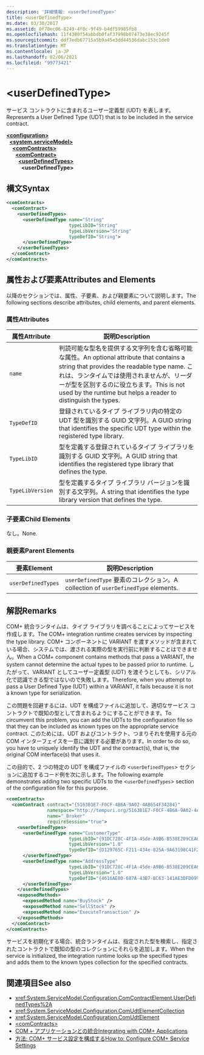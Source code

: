 ```yaml
---
description: '詳細情報: <userDefinedType>'
title: <userDefinedType>
ms.date: 03/30/2017
ms.assetid: 0f70ec06-8249-4f0c-9f49-b4df59985fb8
ms.openlocfilehash: 11f4380f54abbdb0faf37998b07473e38ec9245f
ms.sourcegitcommit: ddf7edb67715a5b9a45e3dd44536dabc153c1de0
ms.translationtype: MT
ms.contentlocale: ja-JP
ms.lasthandoff: 02/06/2021
ms.locfileid: "99773421"
---
```

# \<userDefinedType>

<span data-ttu-id="8249e-102">サービス コントラクトに含まれるユーザー定義型 (UDT) を表します。</span><span class="sxs-lookup"><span data-stu-id="8249e-102">Represents a User Defined Type (UDT) that is to be included in the service contract.</span></span>  
  
[**\<configuration>**](../configuration-element.md)\
&nbsp;&nbsp;[**\<system.serviceModel>**](system-servicemodel.md)\
&nbsp;&nbsp;&nbsp;&nbsp;[**\<comContracts>**](comcontracts.md)\
&nbsp;&nbsp;&nbsp;&nbsp;&nbsp;&nbsp;[**\<comContract>**](comcontract.md)\
&nbsp;&nbsp;&nbsp;&nbsp;&nbsp;&nbsp;&nbsp;&nbsp;[**\<userDefinedTypes>**](userdefinedtypes.md)\
&nbsp;&nbsp;&nbsp;&nbsp;&nbsp;&nbsp;&nbsp;&nbsp;&nbsp;&nbsp;**\<userDefinedType>**  
  
## <a name="syntax"></a><span data-ttu-id="8249e-103">構文</span><span class="sxs-lookup"><span data-stu-id="8249e-103">Syntax</span></span>  
  
```xml  
<comContracts>
  <comContract>
    <userDefinedTypes>
      <userDefinedType name="String"
                       typeLibID="String"
                       typeLibVersion="String"
                       typeDefID="String">
      </userDefinedType>
    </userDefinedTypes>
  </comContract>
</comContracts>
```  
  
## <a name="attributes-and-elements"></a><span data-ttu-id="8249e-104">属性および要素</span><span class="sxs-lookup"><span data-stu-id="8249e-104">Attributes and Elements</span></span>  

 <span data-ttu-id="8249e-105">以降のセクションでは、属性、子要素、および親要素について説明します。</span><span class="sxs-lookup"><span data-stu-id="8249e-105">The following sections describe attributes, child elements, and parent elements.</span></span>  
  
### <a name="attributes"></a><span data-ttu-id="8249e-106">属性</span><span class="sxs-lookup"><span data-stu-id="8249e-106">Attributes</span></span>  
  
|<span data-ttu-id="8249e-107">属性</span><span class="sxs-lookup"><span data-stu-id="8249e-107">Attribute</span></span>|<span data-ttu-id="8249e-108">説明</span><span class="sxs-lookup"><span data-stu-id="8249e-108">Description</span></span>|  
|---------------|-----------------|  
|`name`|<span data-ttu-id="8249e-109">判読可能な型名を提供する文字列を含む省略可能な属性。</span><span class="sxs-lookup"><span data-stu-id="8249e-109">An optional attribute that contains a string that provides the readable type name.</span></span> <span data-ttu-id="8249e-110">これは、ランタイムでは使用されませんが、リーダーが型を区別するのに役立ちます。</span><span class="sxs-lookup"><span data-stu-id="8249e-110">This is not used by the runtime but helps a reader to distinguish the types.</span></span>|  
|`TypeDefID`|<span data-ttu-id="8249e-111">登録されているタイプ ライブラリ内の特定の UDT 型を識別する GUID 文字列。</span><span class="sxs-lookup"><span data-stu-id="8249e-111">A GUID string that identifies the specific UDT type within the registered type library.</span></span>|  
|`TypeLibID`|<span data-ttu-id="8249e-112">型を定義する登録されているタイプ ライブラリを識別する GUID 文字列。</span><span class="sxs-lookup"><span data-stu-id="8249e-112">A GUID string that identifies the registered type library that defines the type.</span></span>|  
|`TypeLibVersion`|<span data-ttu-id="8249e-113">型を定義するタイプ ライブラリ バージョンを識別する文字列。</span><span class="sxs-lookup"><span data-stu-id="8249e-113">A string that identifies the type library version that defines the type.</span></span>|  
  
### <a name="child-elements"></a><span data-ttu-id="8249e-114">子要素</span><span class="sxs-lookup"><span data-stu-id="8249e-114">Child Elements</span></span>  

 <span data-ttu-id="8249e-115">なし。</span><span class="sxs-lookup"><span data-stu-id="8249e-115">None.</span></span>  
  
### <a name="parent-elements"></a><span data-ttu-id="8249e-116">親要素</span><span class="sxs-lookup"><span data-stu-id="8249e-116">Parent Elements</span></span>  
  
|<span data-ttu-id="8249e-117">要素</span><span class="sxs-lookup"><span data-stu-id="8249e-117">Element</span></span>|<span data-ttu-id="8249e-118">説明</span><span class="sxs-lookup"><span data-stu-id="8249e-118">Description</span></span>|  
|-------------|-----------------|  
|`userDefinedTypes`|<span data-ttu-id="8249e-119">`userDefinedType` 要素のコレクション。</span><span class="sxs-lookup"><span data-stu-id="8249e-119">A collection of `userDefinedType` elements.</span></span>|  
  
## <a name="remarks"></a><span data-ttu-id="8249e-120">解説</span><span class="sxs-lookup"><span data-stu-id="8249e-120">Remarks</span></span>  

 <span data-ttu-id="8249e-121">COM+ 統合ランタイムは、タイプ ライブラリを調べることによってサービスを作成します。</span><span class="sxs-lookup"><span data-stu-id="8249e-121">The COM+ integration runtime creates services by inspecting the type library.</span></span> <span data-ttu-id="8249e-122">COM+ コンポーネントに VARIANT を渡すメソッドが含まれている場合、システムでは、渡される実際の型を実行前に判断することはできません。</span><span class="sxs-lookup"><span data-stu-id="8249e-122">When a COM+ component contains methods that pass a VARIANT, the system cannot determine the actual types to be passed prior to runtime.</span></span> <span data-ttu-id="8249e-123">したがって、VARIANT としてユーザー定義型 (UDT) を渡そうとしても、シリアル化で認識できる型ではないので失敗します。</span><span class="sxs-lookup"><span data-stu-id="8249e-123">Therefore, when you attempt to pass a User Defined Type (UDT) within a VARIANT, it fails because it is not a known type for serialization.</span></span>  
  
 <span data-ttu-id="8249e-124">この問題を回避するには、UDT を構成ファイルに追加して、適切なサービス コントラクトで既知の型として含まれるようにすることができます。</span><span class="sxs-lookup"><span data-stu-id="8249e-124">To circumvent this problem, you can add the UDTs to the configuration file so that they can be included as known types on the appropriate service contract.</span></span> <span data-ttu-id="8249e-125">このためには、UDT およびコントラクト、つまりそれを使用する元の COM インターフェイスを一意に識別する必要があります。</span><span class="sxs-lookup"><span data-stu-id="8249e-125">In order to do so, you have to uniquely identify the UDT and the contract(s), that is, the original COM interface(s) that uses it.</span></span>  
  
 <span data-ttu-id="8249e-126">この目的で、2 つの特定の UDT を構成ファイルの <`userDefinedTypes`> セクションに追加するコード例を次に示します。</span><span class="sxs-lookup"><span data-stu-id="8249e-126">The following example demonstrates adding two specific UDTs to the <`userDefinedTypes`> section of the configuration file for this purpose.</span></span>  
  
```xml  
<comContracts>
  <comContract contract="{5163B1E7-F0CF-4B6A-9A02-4AB654F34284}"
               namespace="http://tempuri.org/5163B1E7-F0CF-4B6A-9A02-4AB654F34284"
               name="_Broker"
               requireSession="true">
    <userDefinedTypes>
      <userDefinedType name="CustomerType"
                       typeLibID="{91DC728C-4F1A-45de-A9B6-B538E209CEA6}"
                       typeLibVersion="1.0"
                       typeDefID="{D129765C-F211-434e-825A-9A63198C41F2}">
      </userDefinedType>
      <userDefinedType name="AddressType"
                       typeLibID="{91DC728C-4F1A-45de-A9B6-B538E209CEA6}"
                       typeLibVersion="1.0"
                       typeDefID="{4616AE0D-687A-43B7-BC63-141AE3DFD099}">
      </userDefinedType>
    </userDefinedTypes>
    <exposedMethods>
      <exposedMethod name="BuyStock" />
      <exposedMethod name="SellStock" />
      <exposedMethod name="ExecuteTransaction" />
    </exposedMethods>
  </comContract>
</comContracts>
```  
  
 <span data-ttu-id="8249e-127">サービスを初期化する場合、統合ランタイムは、指定された型を検索し、指定されたコントラクトで既知の型のコレクションにそれらを追加します。</span><span class="sxs-lookup"><span data-stu-id="8249e-127">When the service is initialized, the integration runtime looks up the specified types and adds them to the known types collection for the specified contracts.</span></span>  
  
## <a name="see-also"></a><span data-ttu-id="8249e-128">関連項目</span><span class="sxs-lookup"><span data-stu-id="8249e-128">See also</span></span>

- <xref:System.ServiceModel.Configuration.ComContractElement.UserDefinedTypes%2A>
- <xref:System.ServiceModel.Configuration.ComUdtElementCollection>
- <xref:System.ServiceModel.Configuration.ComUdtElement>
- [\<comContracts>](comcontracts.md)
- [<span data-ttu-id="8249e-129">COM + アプリケーションとの統合</span><span class="sxs-lookup"><span data-stu-id="8249e-129">Integrating with COM+ Applications</span></span>](../../../wcf/feature-details/integrating-with-com-plus-applications.md)
- [<span data-ttu-id="8249e-130">方法: COM+ サービス設定を構成する</span><span class="sxs-lookup"><span data-stu-id="8249e-130">How to: Configure COM+ Service Settings</span></span>](../../../wcf/feature-details/how-to-configure-com-service-settings.md)
